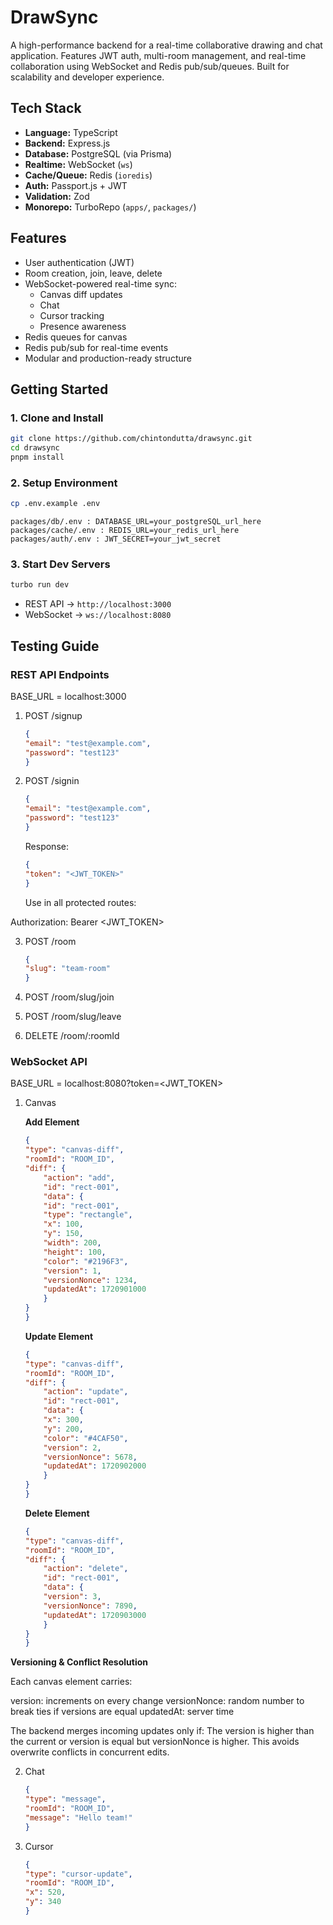 # DrawSync

A high-performance backend for a real-time collaborative drawing and chat application. Features JWT auth, multi-room management, and real-time collaboration using WebSocket and Redis pub/sub/queues. Built for scalability and developer experience.


## Tech Stack

- **Language:** TypeScript
- **Backend:** Express.js
- **Database:** PostgreSQL (via Prisma)
- **Realtime:** WebSocket (`ws`)
- **Cache/Queue:** Redis (`ioredis`)
- **Auth:** Passport.js + JWT
- **Validation:** Zod
- **Monorepo:** TurboRepo (`apps/`, `packages/`)


## Features

- User authentication (JWT)
- Room creation, join, leave, delete
- WebSocket-powered real-time sync:
  - Canvas diff updates
  - Chat
  - Cursor tracking
  - Presence awareness
- Redis queues for canvas
- Redis pub/sub for real-time events
- Modular and production-ready structure


## Getting Started

### 1. Clone and Install

```bash
git clone https://github.com/chintondutta/drawsync.git
cd drawsync
pnpm install
```

### 2. Setup Environment

```bash
cp .env.example .env
```

```env
packages/db/.env : DATABASE_URL=your_postgreSQL_url_here
packages/cache/.env : REDIS_URL=your_redis_url_here
packages/auth/.env : JWT_SECRET=your_jwt_secret
```

### 3. Start Dev Servers

```bash
turbo run dev
```

- REST API → `http://localhost:3000`
- WebSocket → `ws://localhost:8080`


## Testing Guide 


### REST API Endpoints

BASE_URL = localhost:3000

1. POST /signup
    ```json
    {
    "email": "test@example.com",
    "password": "test123"
    }
    ```

2. POST /signin
    ```json
    {
    "email": "test@example.com",
    "password": "test123"
    }
    ```
    Response:
    ```json
    {
    "token": "<JWT_TOKEN>"
    }
    ```
    Use in all protected routes:

Authorization: Bearer <JWT_TOKEN>

3. POST /room
    ```json
    {
    "slug": "team-room"
    }
    ```

4. POST /room/slug/join

5. POST /room/slug/leave

6. DELETE /room/:roomId


### WebSocket API

BASE_URL = localhost:8080?token=<JWT_TOKEN>

1. Canvas

    **Add Element** 
    ```json
    {
    "type": "canvas-diff",
    "roomId": "ROOM_ID",
    "diff": {
        "action": "add",
        "id": "rect-001",
        "data": {
        "id": "rect-001",
        "type": "rectangle",
        "x": 100,
        "y": 150,
        "width": 200,
        "height": 100,
        "color": "#2196F3",
        "version": 1,
        "versionNonce": 1234,
        "updatedAt": 1720901000
        }
    }
    }
    ```

    **Update Element**
    ```json
    {
    "type": "canvas-diff",
    "roomId": "ROOM_ID",
    "diff": {
        "action": "update",
        "id": "rect-001",
        "data": {
        "x": 300,
        "y": 200,
        "color": "#4CAF50",
        "version": 2,
        "versionNonce": 5678,
        "updatedAt": 1720902000
        }
    }
    }
    ```

    **Delete Element**
    ```json
    {
    "type": "canvas-diff",
    "roomId": "ROOM_ID",
    "diff": {
        "action": "delete",
        "id": "rect-001",
        "data": {
        "version": 3,
        "versionNonce": 7890,
        "updatedAt": 1720903000
        }
    }
    }
    ```

**Versioning & Conflict Resolution**

Each canvas element carries:

version: increments on every change
versionNonce: random number to break ties if versions are equal
updatedAt: server time

The backend merges incoming updates only if: The version is higher than the current or version is equal but versionNonce is higher. This avoids overwrite conflicts in concurrent edits.

2. Chat
    ```json
    {
    "type": "message",
    "roomId": "ROOM_ID",
    "message": "Hello team!"
    }
    ```

3. Cursor
    ```json
    {
    "type": "cursor-update",
    "roomId": "ROOM_ID",
    "x": 520,
    "y": 340
    }
    ```
